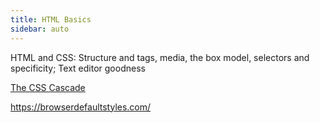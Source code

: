 ```yaml
---
title: HTML Basics
sidebar: auto
---
```


HTML and CSS: Structure and tags, media, the box model, selectors and specificity; Text editor goodness

[The CSS Cascade](https://wattenberger.com/blog/css-cascade)

https://browserdefaultstyles.com/

